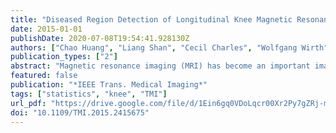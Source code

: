 ```yaml
---
title: "Diseased Region Detection of Longitudinal Knee Magnetic Resonance Imaging Data"
date: 2015-01-01
publishDate: 2020-07-08T19:54:41.928130Z
authors: ["Chao Huang", "Liang Shan", "Cecil Charles", "Wolfgang Wirth", "Marc Niethammer", "Hongtu Zhu"]
publication_types: ["2"]
abstract: "Magnetic resonance imaging (MRI) has become an important imaging technique for quantifying the spatial location and magnitude/direction of longitudinal cartilage morphology changes in patients with osteoarthritis (OA). Although several analytical methods, such as subregion-based analysis, have been developed to refine and improve quantitative cartilage analyses, they can be suboptimal due to two major issues: the lack of spatial correspondence across subjects and time and the spatial heterogeneity of cartilage progression across subjects. The aim of this paper is to present a statistical method for longitudinal cartilage quantification in OA patients, while addressing these two issues. The 3D knee image data is preprocessed to establish spatial correspondence across subjects and/or time. Then, a Gaussian hidden Markov model (GHMM) is proposed to deal with the spatial heterogeneity of cartilage progression across both time and OA subjects. To estimate unknown parameters in GHMM, we employ a pseudo-likelihood function and optimize it by using an expectation-maximization (EM) algorithm. The proposed model can effectively detect diseased regions in each OA subject and present a localized analysis of longitudinal cartilage thickness within each latent subpopulation. Our GHMM integrates the strengths of two standard statistical methods including the local subregion-based analysis and the ordered value approach. We use simulation studies and the Pfizer longitudinal knee MRI dataset to evaluate the finite sample performance of GHMM in the quantification of longitudinal cartilage morphology changes. Our results indicate that GHMM significantly outperforms several standard analytical methods."
featured: false
publication: "*IEEE Trans. Medical Imaging*"
tags: ["statistics", "knee", "TMI"]
url_pdf: "https://drive.google.com/file/d/1Ein6gq0VDoLqcr00Xr2Py7gZRj-mvC7r"
doi: "10.1109/TMI.2015.2415675"
---
```


